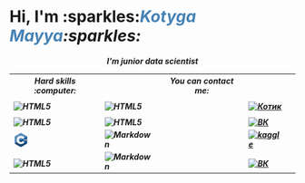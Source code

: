 <!----# Hi, I'm :sparkles:_**Kotyga Mayya**_:sparkles:---->

<h1>Hi, I'm :sparkles:<span style="color: #4682B4;"><em><b>Kotyga Mayya<em><b></span>:sparkles:</h1>


<center>I'm junior data scientist</center>

<table>
    <tr>
        <th colspan = "2">
        Hard skills :computer: 
        <th>
        <th>
        You can contact me: 
        <th>
    <tr>
    <tr>
        <td>
            <img align="middle" alt="HTML5" width="26px" src="https://www.freepngimg.com/thumb/android/72537-icons-python-programming-computer-social-tutorial.png"/>
        <td>
        <td>
            <img align="middle" alt="HTML5" width="35px" src="https://toplogos.ru/images/logo-postgresql.png"/>
        <td>
        <td>
            <a href="mailto:kotyga.m.m@gmail.com"><img align="middle" src="https://googleupload.com/wp-content/uploads/2019/01/2000px-New_Logo_Gmail.svg_.png" alt="Котик" weight = 20 height = 20></a>
        <td>
    <tr>
        <tr>
        <td>
            <img align="middle" alt="HTML5" width="23px" src="https://itproger.com/img/tests/1585037968.svg" />
        <td>
        <td>
            <img align="middle" alt="HTML5" width="26px" src="https://ods.ai/ods/logo/ods.svg" />
        <td>
        <td>
            <a href="https://vk.com/id203912543"><img align="middle" src="https://avster.ru/wp-content/uploads/2018/08/vk.png" alt="ВК" weight = 20 height = 20></a>
        <td>
    <tr>
        <tr>
        <td>
            <img align="middle" alt="Markdown" width="26px" src="https://raw.githubusercontent.com/github/explore/180320cffc25f4ed1bbdfd33d4db3a66eeeeb358/topics/cpp/cpp.png"/>
        <td>
        <td>
            <img align="middle" alt="Markdown" width="30px" src="https://gitlab.linphone.org/uploads/-/system/project/avatar/453/kissclipart-api-icon-png-clipart-computer-icons-application-pr-46d0976647deed9c.png"/>
        <td>
        <td>
            <a href="https://www.kaggle.com/mayyakotyga"><img align="middle" src="https://cdn.freelogovectors.net/wp-content/uploads/2018/06/kaggle-logo.png" alt="kaggle" weight = 50 height = 40></a>
        <td>
    <tr>
        <tr>
        <td>
            <img align="middle" alt="HTML5" width="26px" src="https://www.digiseller.ru/preview/307467/p1_2357302_9035e97a.png"/>
        <td>
        <td>
            <img align="middle" alt="Markdown" width="26px" src="https://www.clipartmax.com/png/full/200-2006334_its-no-wonder-its-so-popular-with-its-incredible-linux-flat-icon.png"/>
        <td>
        <td>
            <a href="https://opendatascience.slack.com/team/U027HAWMBNG"><img align="middle" src="https://gdm-catalog-fmapi-prod.imgix.net/ProductLogo/91f64896-759a-41ae-8d14-d540f90c5870.png?auto=format&size=50" alt="ВК" weight = 27 height = 27></a>
        <td>
    <tr>
<table>
